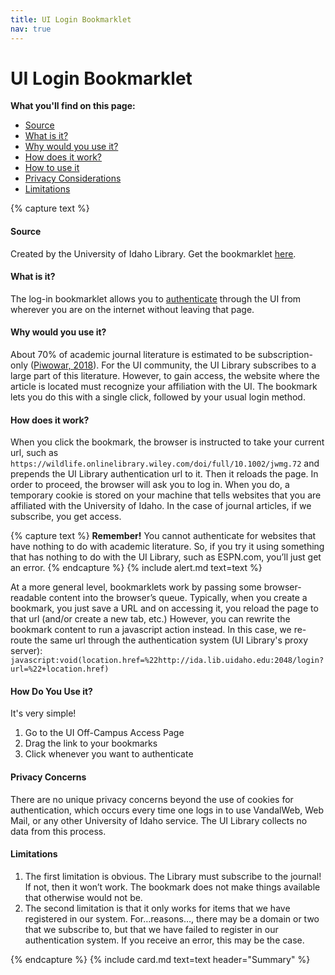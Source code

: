 ```yaml
---
title: UI Login Bookmarklet
nav: true
---
```


# UI Login Bookmarklet

**What you'll find on this page:**
- <a href="#source">Source</a>
- <a href="#whatisit">What is it?</a>
- <a href="#value">Why would you use it?</a>
- <a href="#howitworks">How does it work?</a>
- <a href="#howtouseit">How to use it</a>
- <a href="#privacy">Privacy Considerations</a>
- <a href="#limitations">Limitations</a>

{% capture text %}
<a id="source"></a>

#### Source
Created by the University of Idaho Library.  Get the bookmarklet [here](https://www.lib.uidaho.edu/find/articles.html#tools).

<a id="whatisit"></a>

#### What is it?

The log-in bookmarklet allows you to <a href="{{ '/content/0-Concepts.html' | relative_url }}">authenticate</a> through the UI from wherever you are on the internet without leaving that page.

<a id="value"></a>

#### Why would you use it?

About 70% of academic journal literature is estimated to be subscription-only \([Piwowar, 2018](https://peerj.com/articles/4375/)\).  For the UI community, the UI Library subscribes to a large part of this literature.  However, to gain access, the website where the article is located must recognize your affiliation with the UI.  The bookmark lets you do this with a single click, followed by your usual login method.

<a id="howitworks"></a>

#### How does it work?

When you click the bookmark, the browser is instructed to take your current url, such as  
```https://wildlife.onlinelibrary.wiley.com/doi/full/10.1002/jwmg.72```
and prepends the UI Library authentication url to it.  Then it reloads the page.  In order to proceed, the browser will ask you to log in.  When you do, a temporary cookie is stored on your machine that tells websites that you are affiliated with the University of Idaho.  In the case of journal articles, if we subscribe, you get access.

{% capture text %}
**Remember!** You cannot authenticate for websites that have nothing to do with academic literature.  So, if you try it using something that has nothing to do with the UI Library, such as ESPN.com, you’ll just get an error.
{% endcapture %}
{% include alert.md text=text %}

At a more general level, bookmarklets work by passing some browser-readable content into the browser’s queue.  Typically, when you create a bookmark, you just save a URL and on accessing it, you reload the page to that url (and/or create a new tab, etc.)  However, you can rewrite the bookmark content to run a javascript action instead.  In this case, we re-route the same url through the authentication system (UI Library's proxy server):
```javascript:void(location.href=%22http://ida.lib.uidaho.edu:2048/login?url=%22+location.href)```

<a id="howtouseit"></a>

#### How Do You Use it?

It's very simple!

1. Go to the UI Off-Campus Access Page
2. Drag the link to your bookmarks
3. Click whenever you want to authenticate

<a id="privacy"></a>

#### Privacy Concerns

There are no unique privacy concerns beyond the use of cookies for authentication, which occurs every time one logs in to use VandalWeb, Web Mail, or any other University of Idaho service.  The UI Library collects no data from this process.

<a id="limitations"></a>

#### Limitations

1. The first limitation is obvious.  The Library must subscribe to the journal!  If not, then it won’t work.  The bookmark does not make things available that otherwise would not be. 
2. The second limitation is that it only works for items that we have registered in our system.  For…reasons…, there may be a domain or two that we subscribe to, but that we have failed to register in our authentication system.  If you receive an error, this may be the case.


{% endcapture %}
{% include card.md text=text header="Summary" %}